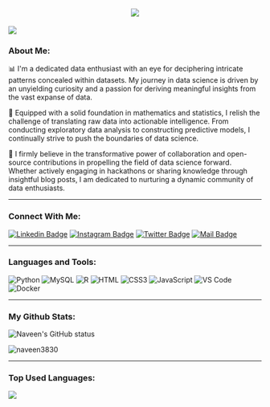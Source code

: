 <h1 align="center">
  <a href="https://git.io/typing-svg">
    <img src="https://readme-typing-svg.herokuapp.com/?lines=Hello,+There!+👋;This+is+Naveen+R....;Nice+to+meet+you!&center=true&size=30">
  </a>
</h1>

![](https://komarev.com/ghpvc/?username=naveen3830&color=brightgreen)

### About Me:

📊 I'm a dedicated data enthusiast with an eye for deciphering intricate patterns concealed within datasets. My journey in data science is driven by an unyielding curiosity and a passion for deriving meaningful insights from the vast expanse of data.

🧮 Equipped with a solid foundation in mathematics and statistics, I relish the challenge of translating raw data into actionable intelligence. From conducting exploratory data analysis to constructing predictive models, I continually strive to push the boundaries of data science.

🤝 I firmly believe in the transformative power of collaboration and open-source contributions in propelling the field of data science forward. Whether actively engaging in hackathons or sharing knowledge through insightful blog posts, I am dedicated to nurturing a dynamic community of data enthusiasts.

---

### Connect With Me:

[![Linkedin Badge](https://img.shields.io/badge/LinkedIn-0077B5?style=for-the-badge&logo=linkedin&logoColor=white)](https://www.linkedin.com/in/naveen-r-814056265/) 
[![Instagram Badge](https://img.shields.io/badge/Instagram-E4405F?style=for-the-badge&logo=instagram&logoColor=white)](https://www.instagram.com/_naveenr8/)
[![Twitter Badge](https://img.shields.io/badge/Twitter-1DA1F2?style=for-the-badge&logo=twitter&logoColor=white)](https://twitter.com/Naveen3830)
[![Mail Badge](https://img.shields.io/badge/Gmail-D14836?style=for-the-badge&logo=gmail&logoColor=white)](mailto:naveenr3830@gmail.com)

---

### Languages and Tools:

![Python](https://img.shields.io/badge/Python-14354C?style=for-the-badge&logo=python&logoColor=white)
![MySQL](https://img.shields.io/badge/MySQL-00000F?style=for-the-badge&logo=mysql&logoColor=white)
![R](https://img.shields.io/badge/R-276DC3?style=for-the-badge&logo=r&logoColor=white)
![HTML](https://img.shields.io/badge/HTML-239120?style=for-the-badge&logo=html5&logoColor=white)
![CSS3](https://img.shields.io/badge/CSS-239120?&style=for-the-badge&logo=css3&logoColor=white)
![JavaScript](https://img.shields.io/badge/JavaScript-323330?style=for-the-badge&logo=javascript&logoColor=F7DF1E)
![VS Code](	https://img.shields.io/badge/Visual_Studio_Code-0078D4?style=for-the-badge&logo=visual%20studio%20code&logoColor=white)
![Docker](https://img.shields.io/badge/Docker-0CC1F3?style=flat-square&logo=docker&logoColor=white)

---

### My Github Stats:

<p>
  <img align="center" src="https://github-readme-stats.vercel.app/api?username=naveen3830&show_icons=true&include_all_commits=true&theme=algolia&hide_border=true" alt="Naveen's GitHub status" />
</p>
<p>
  <img align="center" src="https://github-readme-streak-stats.herokuapp.com/?user=naveen3830&theme=algolia" alt="naveen3830" />
</p>

---

### Top Used Languages:

<img align="center" src="https://github-readme-stats.vercel.app/api/top-langs/?username=naveen3830&theme=blue-green" />
